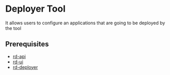 # **Deployer Tool**

It allows users to configure an applications that are going to be deployed by the tool

## **Prerequisites**

* [rd-api](https://github.com/dorefactor/rd-api)
* [rd-ui](https://github.com/dorefactor/rd-ui)
* [rd-deployer](https://github.com/dorefactor/rd-deployer)
